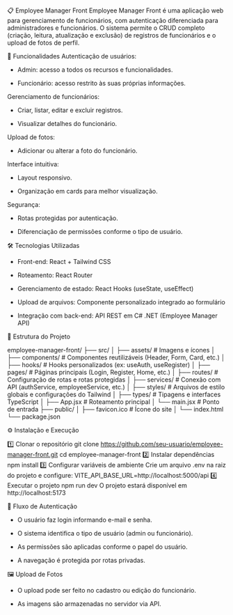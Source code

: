 📋 Employee Manager Front
Employee Manager Front é uma aplicação web para gerenciamento de funcionários, com autenticação diferenciada para administradores e funcionários.
O sistema permite o CRUD completo (criação, leitura, atualização e exclusão) de registros de funcionários e o upload de fotos de perfil.

🚀 Funcionalidades
Autenticação de usuários:

- Admin: acesso a todos os recursos e funcionalidades.

- Funcionário: acesso restrito às suas próprias informações.

Gerenciamento de funcionários:

- Criar, listar, editar e excluir registros.

- Visualizar detalhes do funcionário.

Upload de fotos:

- Adicionar ou alterar a foto do funcionário.

Interface intuitiva:

- Layout responsivo.

- Organização em cards para melhor visualização.

Segurança:

- Rotas protegidas por autenticação.

- Diferenciação de permissões conforme o tipo de usuário.

🛠️ Tecnologias Utilizadas

- Front-end: React + Tailwind CSS

- Roteamento: React Router

- Gerenciamento de estado: React Hooks (useState, useEffect)

- Upload de arquivos: Componente personalizado integrado ao formulário

- Integração com back-end: API REST em C# .NET (Employee Manager API)

📂 Estrutura do Projeto

employee-manager-front/
├── src/
│   ├── assets/           # Imagens e ícones
│   ├── components/       # Componentes reutilizáveis (Header, Form, Card, etc.)
│   ├── hooks/            # Hooks personalizados (ex: useAuth, useRegister)
│   ├── pages/            # Páginas principais (Login, Register, Home, etc.)
│   ├── routes/           # Configuração de rotas e rotas protegidas
│   ├── services/         # Conexão com API (authService, employeeService, etc.)
│   ├── styles/           # Arquivos de estilo globais e configurações do Tailwind
│   ├── types/            # Tipagens e interfaces TypeScript
│   ├── App.jsx           # Roteamento principal
│   └── main.jsx          # Ponto de entrada
├── public/
│   ├── favicon.ico       # Ícone do site
│   └── index.html
└── package.json


⚙️ Instalação e Execução

1️⃣ Clonar o repositório
  git clone https://github.com/seu-usuario/employee-manager-front.git
  cd employee-manager-front
2️⃣ Instalar dependências
  npm install
3️⃣ Configurar variáveis de ambiente
Crie um arquivo .env na raiz do projeto e configure:
  VITE_API_BASE_URL=http://localhost:5000/api
4️⃣ Executar o projeto
  npm run dev
O projeto estará disponível em http://localhost:5173


🔑 Fluxo de Autenticação

- O usuário faz login informando e-mail e senha.

- O sistema identifica o tipo de usuário (admin ou funcionário).

- As permissões são aplicadas conforme o papel do usuário.

- A navegação é protegida por rotas privadas.

🖼️ Upload de Fotos

- O upload pode ser feito no cadastro ou edição do funcionário.

- As imagens são armazenadas no servidor via API.